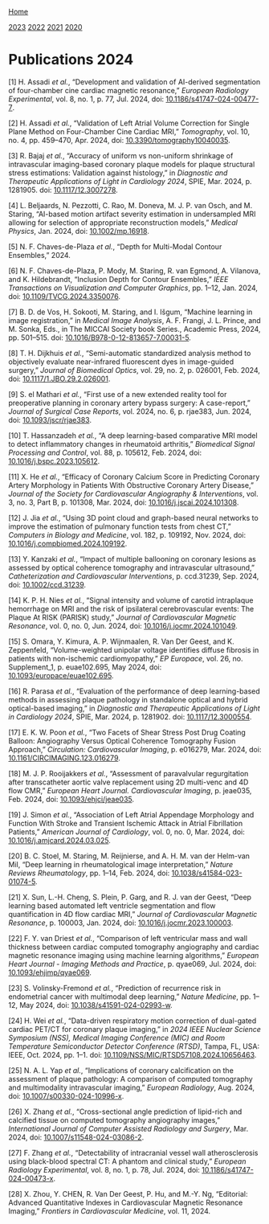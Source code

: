 [Home](../index.md)

[2023](2023.md) [2022](2022.md) [2021](2021.md) [2020](2020.md)

# Publications 2024

<span class="csl-left-margin">\[1\]
</span><span class="csl-right-inline">H. Assadi *et al.*, “Development
and validation of <span class="nocase">AI-derived</span> segmentation of
four-chamber cine cardiac magnetic resonance,” *European Radiology
Experimental*, vol. 8, no. 1, p. 77, Jul. 2024, doi:
[10.1186/s41747-024-00477-7](https://doi.org/10.1186/s41747-024-00477-7).</span>

<span class="csl-left-margin">\[2\]
</span><span class="csl-right-inline">H. Assadi *et al.*, “Validation of
Left Atrial Volume Correction for Single Plane Method on Four-Chamber
Cine Cardiac MRI,” *Tomography*, vol. 10, no. 4, pp. 459–470, Apr. 2024,
doi:
[10.3390/tomography10040035](https://doi.org/10.3390/tomography10040035).</span>

<span class="csl-left-margin">\[3\]
</span><span class="csl-right-inline">R. Bajaj *et al.*, “Accuracy of
uniform vs non-uniform shrinkage of intravascular imaging-based coronary
plaque models for plaque structural stress estimations: Validation
against histology,” in *Diagnostic and Therapeutic Applications of Light
in Cardiology 2024*, SPIE, Mar. 2024, p. 1281905. doi:
[10.1117/12.3007278](https://doi.org/10.1117/12.3007278).</span>

<span class="csl-left-margin">\[4\]
</span><span class="csl-right-inline">L. Beljaards, N. Pezzotti, C. Rao,
M. Doneva, M. J. P. van Osch, and M. Staring,
“<span class="nocase">AI-based</span> motion artifact severity
estimation in undersampled MRI allowing for selection of appropriate
reconstruction models,” *Medical Physics*, Jan. 2024, doi:
[10.1002/mp.16918](https://doi.org/10.1002/mp.16918).</span>

<span class="csl-left-margin">\[5\]
</span><span class="csl-right-inline">N. F. Chaves-de-Plaza *et al.*,
“Depth for Multi-Modal Contour Ensembles,” 2024.</span>

<span class="csl-left-margin">\[6\]
</span><span class="csl-right-inline">N. F. Chaves-de-Plaza, P. Mody, M.
Staring, R. van Egmond, A. Vilanova, and K. Hildebrandt, “Inclusion
Depth for Contour Ensembles,” *IEEE Transactions on Visualization and
Computer Graphics*, pp. 1–12, Jan. 2024, doi:
[10.1109/TVCG.2024.3350076](https://doi.org/10.1109/TVCG.2024.3350076).</span>

<span class="csl-left-margin">\[7\]
</span><span class="csl-right-inline">B. D. de Vos, H. Sokooti, M.
Staring, and I. Išgum, “Machine learning in image registration,” in
*Medical Image Analysis*, A. F. Frangi, J. L. Prince, and M. Sonka,
Eds., in The MICCAI Society book Series., Academic Press, 2024, pp.
501–515. doi:
[10.1016/B978-0-12-813657-7.00031-5](https://doi.org/10.1016/B978-0-12-813657-7.00031-5).</span>

<span class="csl-left-margin">\[8\]
</span><span class="csl-right-inline">T. H. Dijkhuis *et al.*,
“Semi-automatic standardized analysis method to objectively evaluate
near-infrared fluorescent dyes in image-guided surgery,” *Journal of
Biomedical Optics*, vol. 29, no. 2, p. 026001, Feb. 2024, doi:
[10.1117/1.JBO.29.2.026001](https://doi.org/10.1117/1.JBO.29.2.026001).</span>

<span class="csl-left-margin">\[9\]
</span><span class="csl-right-inline">S. el Mathari *et al.*, “First use
of a new extended reality tool for preoperative planning in coronary
artery bypass surgery: A case-report,” *Journal of Surgical Case
Reports*, vol. 2024, no. 6, p. rjae383, Jun. 2024, doi:
[10.1093/jscr/rjae383](https://doi.org/10.1093/jscr/rjae383).</span>

<span class="csl-left-margin">\[10\]
</span><span class="csl-right-inline">T. Hassanzadeh *et al.*, “A deep
learning-based comparative MRI model to detect inflammatory changes in
rheumatoid arthritis,” *Biomedical Signal Processing and Control*, vol.
88, p. 105612, Feb. 2024, doi:
[10.1016/j.bspc.2023.105612](https://doi.org/10.1016/j.bspc.2023.105612).</span>

<span class="csl-left-margin">\[11\]
</span><span class="csl-right-inline">X. He *et al.*, “Efficacy of
Coronary Calcium Score in Predicting Coronary Artery Morphology in
Patients With Obstructive Coronary Artery Disease,” *Journal of the
Society for Cardiovascular Angiography & Interventions*, vol. 3, no. 3,
Part B, p. 101308, Mar. 2024, doi:
[10.1016/j.jscai.2024.101308](https://doi.org/10.1016/j.jscai.2024.101308).</span>

<span class="csl-left-margin">\[12\]
</span><span class="csl-right-inline">J. Jia *et al.*, “Using 3D point
cloud and graph-based neural networks to improve the estimation of
pulmonary function tests from chest CT,” *Computers in Biology and
Medicine*, vol. 182, p. 109192, Nov. 2024, doi:
[10.1016/j.compbiomed.2024.109192](https://doi.org/10.1016/j.compbiomed.2024.109192).</span>

<span class="csl-left-margin">\[13\]
</span><span class="csl-right-inline">Y. Kanzaki *et al.*, “Impact of
multiple ballooning on coronary lesions as assessed by optical coherence
tomography and intravascular ultrasound,” *Catheterization and
Cardiovascular Interventions*, p. ccd.31239, Sep. 2024, doi:
[10.1002/ccd.31239](https://doi.org/10.1002/ccd.31239).</span>

<span class="csl-left-margin">\[14\]
</span><span class="csl-right-inline">K. P. H. Nies *et al.*, “Signal
intensity and volume of carotid intraplaque hemorrhage on MRI and the
risk of ipsilateral cerebrovascular events: The Plaque At RISK (PARISK)
study,” *Journal of Cardiovascular Magnetic Resonance*, vol. 0, no. 0,
Jun. 2024, doi:
[10.1016/j.jocmr.2024.101049](https://doi.org/10.1016/j.jocmr.2024.101049).</span>

<span class="csl-left-margin">\[15\]
</span><span class="csl-right-inline">S. Omara, Y. Kimura, A. P.
Wijnmaalen, R. Van Der Geest, and K. Zeppenfeld, “Volume-weighted
unipolar voltage identifies diffuse fibrosis in patients with
non-ischemic cardiomyopathy,” *EP Europace*, vol. 26, no. Supplement\_1,
p. euae102.695, May 2024, doi:
[10.1093/europace/euae102.695](https://doi.org/10.1093/europace/euae102.695).</span>

<span class="csl-left-margin">\[16\]
</span><span class="csl-right-inline">R. Parasa *et al.*, “Evaluation of
the performance of deep learning-based methods in assessing plaque
pathology in standalone optical and hybrid optical-based imaging,” in
*Diagnostic and Therapeutic Applications of Light in Cardiology 2024*,
SPIE, Mar. 2024, p. 1281902. doi:
[10.1117/12.3000554](https://doi.org/10.1117/12.3000554).</span>

<span class="csl-left-margin">\[17\]
</span><span class="csl-right-inline">E. K. W. Poon *et al.*, “Two
Facets of Shear Stress Post Drug Coating Balloon: Angiography Versus
Optical Coherence Tomography Fusion Approach,” *Circulation:
Cardiovascular Imaging*, p. e016279, Mar. 2024, doi:
[10.1161/CIRCIMAGING.123.016279](https://doi.org/10.1161/CIRCIMAGING.123.016279).</span>

<span class="csl-left-margin">\[18\]
</span><span class="csl-right-inline">M. J. P. Rooijakkers *et al.*,
“Assessment of paravalvular regurgitation after transcatheter aortic
valve replacement using 2D multi-venc and 4D flow CMR,” *European Heart
Journal. Cardiovascular Imaging*, p. jeae035, Feb. 2024, doi:
[10.1093/ehjci/jeae035](https://doi.org/10.1093/ehjci/jeae035).</span>

<span class="csl-left-margin">\[19\]
</span><span class="csl-right-inline">J. Simon *et al.*, “Association of
Left Atrial Appendage Morphology and Function With Stroke and Transient
Ischemic Attack in Atrial Fibrillation Patients,” *American Journal of
Cardiology*, vol. 0, no. 0, Mar. 2024, doi:
[10.1016/j.amjcard.2024.03.025](https://doi.org/10.1016/j.amjcard.2024.03.025).</span>

<span class="csl-left-margin">\[20\]
</span><span class="csl-right-inline">B. C. Stoel, M. Staring, M.
Reijnierse, and A. H. M. van der Helm-van Mil, “Deep learning in
rheumatological image interpretation,” *Nature Reviews Rheumatology*,
pp. 1–14, Feb. 2024, doi:
[10.1038/s41584-023-01074-5](https://doi.org/10.1038/s41584-023-01074-5).</span>

<span class="csl-left-margin">\[21\]
</span><span class="csl-right-inline">X. Sun, L.-H. Cheng, S. Plein, P.
Garg, and R. J. van der Geest, “Deep learning based automated left
ventricle segmentation and flow quantification in 4D flow cardiac MRI,”
*Journal of Cardiovascular Magnetic Resonance*, p. 100003, Jan. 2024,
doi:
[10.1016/j.jocmr.2023.100003](https://doi.org/10.1016/j.jocmr.2023.100003).</span>

<span class="csl-left-margin">\[22\]
</span><span class="csl-right-inline">F. Y. van Driest *et al.*,
“Comparison of left ventricular mass and wall thickness between cardiac
computed tomography angiography and cardiac magnetic resonance imaging
using machine learning algorithms,” *European Heart Journal - Imaging
Methods and Practice*, p. qyae069, Jul. 2024, doi:
[10.1093/ehjimp/qyae069](https://doi.org/10.1093/ehjimp/qyae069).</span>

<span class="csl-left-margin">\[23\]
</span><span class="csl-right-inline">S. Volinsky-Fremond *et al.*,
“Prediction of recurrence risk in endometrial cancer with multimodal
deep learning,” *Nature Medicine*, pp. 1–12, May 2024, doi:
[10.1038/s41591-024-02993-w](https://doi.org/10.1038/s41591-024-02993-w).</span>

<span class="csl-left-margin">\[24\]
</span><span class="csl-right-inline">H. Wei *et al.*, “Data-driven
respiratory motion correction of dual-gated cardiac PET/CT for coronary
plaque imaging,” in *2024 IEEE Nuclear Science Symposium (NSS), Medical
Imaging Conference (MIC) and Room Temperature Semiconductor Detector
Conference (RTSD)*, Tampa, FL, USA: IEEE, Oct. 2024, pp. 1–1. doi:
[10.1109/NSS/MIC/RTSD57108.2024.10656463](https://doi.org/10.1109/NSS/MIC/RTSD57108.2024.10656463).</span>

<span class="csl-left-margin">\[25\]
</span><span class="csl-right-inline">N. A. L. Yap *et al.*,
“Implications of coronary calcification on the assessment of plaque
pathology: A comparison of computed tomography and multimodality
intravascular imaging,” *European Radiology*, Aug. 2024, doi:
[10.1007/s00330-024-10996-x](https://doi.org/10.1007/s00330-024-10996-x).</span>

<span class="csl-left-margin">\[26\]
</span><span class="csl-right-inline">X. Zhang *et al.*,
“Cross-sectional angle prediction of lipid-rich and calcified tissue on
computed tomography angiography images,” *International Journal of
Computer Assisted Radiology and Surgery*, Mar. 2024, doi:
[10.1007/s11548-024-03086-2](https://doi.org/10.1007/s11548-024-03086-2).</span>

<span class="csl-left-margin">\[27\]
</span><span class="csl-right-inline">F. Zhang *et al.*, “Detectability
of intracranial vessel wall atherosclerosis using black-blood spectral
CT: A phantom and clinical study,” *European Radiology Experimental*,
vol. 8, no. 1, p. 78, Jul. 2024, doi:
[10.1186/s41747-024-00473-x](https://doi.org/10.1186/s41747-024-00473-x).</span>

<span class="csl-left-margin">\[28\]
</span><span class="csl-right-inline">X. Zhou, Y. CHEN, R. Van Der
Geest, P. Hu, and M.-Y. Ng, “Editorial: Advanced Quantitative Indexes in
Cardiovascular Magnetic Resonance Imaging,” *Frontiers in Cardiovascular
Medicine*, vol. 11, 2024.</span>
